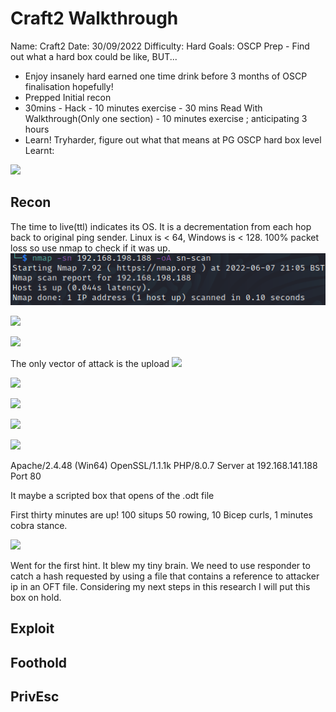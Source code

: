 # Craft2 Walkthrough
Name: Craft2
Date:  30/09/2022
Difficulty:  Hard
Goals:  OSCP Prep - Find out what a hard box could be like, BUT...
- Enjoy insanely hard earned one time drink before 3 months of OSCP finalisation hopefully!
- Prepped Initial recon
- 30mins - Hack - 10 minutes exercise - 30 mins Read With Walkthrough(Only one section) - 10 minutes exercise ; anticipating 3 hours 
- Learn! Tryharder, figure out what that means at PG OSCP hard box level 
Learnt:

![](craft2logo.png)

## Recon

The time to live(ttl) indicates its OS. It is a decrementation from each hop back to original ping sender. Linux is < 64, Windows is < 128. 100% packet loss so use nmap to check if it was up.
![ping](Screenshots/ping.png)

![](adminemail.png)

![](joinus.png)

The only vector of attack is the upload 
![](joinus.png)

![](testdocerror.png)

![](fileextchanged.png)

![](changingtheextensionworks.png)

![](nothinginuploads.png)

Apache/2.4.48 (Win64) OpenSSL/1.1.1k PHP/8.0.7 Server at 192.168.141.188 Port 80

It maybe a scripted box that opens of the .odt file 

First thirty minutes are up! 100 situps 50 rowing, 10 Bicep curls, 1 minutes cobra stance.

![](nothinginuploads.png)

Went for the first hint. It blew my tiny brain.
We need to use responder to catch a hash requested by using a file that contains a reference to attacker ip in an OFT file. Considering my next steps in this research I will put this box on hold. 


## Exploit

## Foothold

## PrivEsc

      
